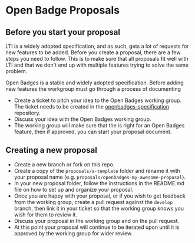 # Open Badge Proposals

## Before you start your proposal

LTI is a widely adopted specification, and as such, gets a lot of requests for new features to be added. Before you create a proposal, there are a few steps you need to follow. This is to make sure that all proposals fit well with LTI and that we don't end up with multiple features trying to solve the same problem.

Open Badges is a stable and widely adopted specification. Before adding new features the workgroup must go through a process of documenting

- Create a ticket to pitch your idea to the Open Badges working group. The ticket needs to be created in the [openbadges-specification](https://github.com/IMSGlobal/openbadges-specification/issues/new) repository.
- Discuss your idea with the Open Badges working group.
- The working group will make sure that the is right for an Open Badges feature, then if approved, you can start your proposal document.

## Creating a new proposal

- Create a new branch or fork on this repo.
- Create a copy of the `proposals/a-template` folder and rename it with your proposal name (e.g. `proposals/openbadges-my-awesome-proposal`).
- In your new proposal folder, follow the instructions in the README.md file on how to set up and organize your proposal.
- Once you are happy with your proposal, or if you wish to get feedback from the working group, create a pull request against the `develop` branch, then link it in your ticket so that the working group knows you wish for them to review it.
- Discuss your proposal in the working group and on the pull request.
- At this point your proposal will continue to be iterated upon until it is approved by the working group for wider review.
